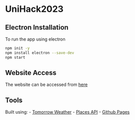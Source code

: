 # UniHack2023

## Electron Installation
To run the app using electron

```bash
npm init -y
npm install electron --save-dev
npm start
```

## Website Access
The website can be accessed from [here](https://aroshheenkenda.github.io/UniHack2023/)

## Tools
Built using:
    - [Tomorrow Weather](https://www.tomorrow.io/weather/widget/)
    - [Places API](https://www.geoapify.com/places-api)
    - [Github Pages](https://pages.github.com/)